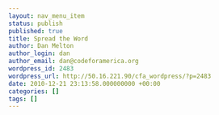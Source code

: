 ```yaml
---
layout: nav_menu_item
status: publish
published: true
title: Spread the Word
author: Dan Melton
author_login: dan
author_email: dan@codeforamerica.org
wordpress_id: 2483
wordpress_url: http://50.16.221.90/cfa_wordpress/?p=2483
date: 2010-12-21 23:13:58.000000000 +00:00
categories: []
tags: []
---
```


